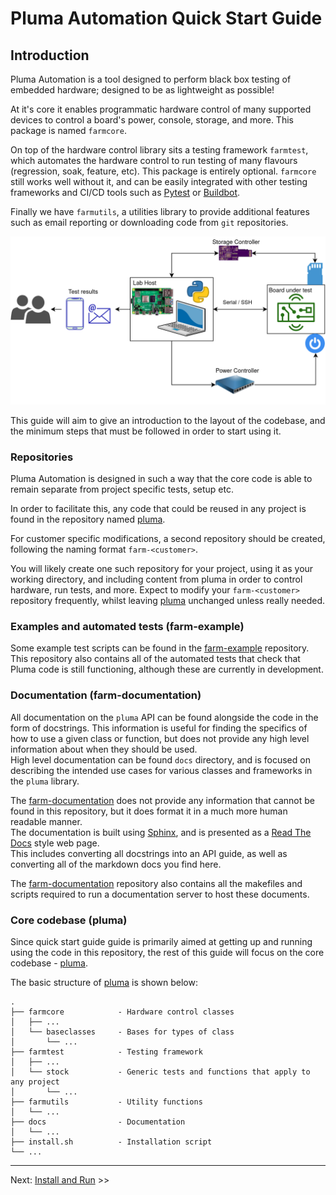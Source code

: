 # Pluma Automation Quick Start Guide

## Introduction

Pluma Automation is a tool designed to perform black box testing of embedded hardware; designed to be as lightweight as possible!

At it's core it enables programmatic hardware control of many supported devices to control a board's power, console, storage, and more.
This package is named `farmcore`.

On top of the hardware control library sits a testing framework `farmtest`, which automates the hardware control to run testing of many flavours (regression, soak, feature, etc). This package is entirely optional.
`farmcore` still works well without it, and can be easily integrated with other testing frameworks and CI/CD tools such as [Pytest](https://docs.pytest.org/) or [Buildbot](https://buildbot.net/).

Finally we have `farmutils`, a utilities library to provide additional features such as email reporting or downloading code from `git` repositories.

![System Diagram](automation_lab_system_diagram.png)

This guide will aim to give an introduction to the layout of the codebase, and the minimum steps that must be followed in order to start using it.

### Repositories

Pluma Automation is designed in such a way that the core code is able to remain separate from project specific tests, setup etc.

In order to facilitate this, any code that could be reused in any project is found in the repository named [pluma][pluma].

For customer specific modifications, a second repository should be created, following the naming format `farm-<customer>`.

You will likely create one such repository for your project, using it as your working directory, and including content from pluma in order to control hardware, run tests, and more.
Expect to modify your `farm-<customer>` repository frequently, whilst leaving [pluma][pluma] unchanged unless really needed.

### Examples and automated tests (farm-example)

Some example test scripts can be found in the [farm-example][farm-example] repository.
This repository also contains all of the automated tests that check that Pluma code is still functioning, although these are currently in development.

### Documentation (farm-documentation)

All documentation on the `pluma` API can be found alongside the code in the form of docstrings.
This information is useful for finding the specifics of how to use a given class or function, but does not provide any high level information about when they should be used.  
High level documentation can be found `docs` directory, and is focused on describing the intended use cases for various classes and frameworks in the `pluma` library.

The [farm-documentation][farm-documentation] does not provide any information that cannot be found in this repository, but it does format it in a much more human readable manner.  
The documentation is built using [Sphinx][sphinx], and is presented as a [Read The Docs][readthedocs] style web page.  
This includes converting all docstrings into an API guide, as well as converting all of the markdown docs you find here.

The [farm-documentation][farm-documentation] repository also contains all the makefiles and scripts required to run a documentation server to host these documents.

### Core codebase (pluma)

Since quick start guide guide is primarily aimed at getting up and running using the code in this repository, the rest of this guide will focus on the core codebase - [pluma](pluma).

The basic structure of [pluma][pluma] is shown below:

```preformatted-text
.
├── farmcore            - Hardware control classes
│   ├── ...
│   └── baseclasses     - Bases for types of class
│       └── ...
├── farmtest            - Testing framework
│   ├── ...
│   └── stock           - Generic tests and functions that apply to any project
│       └── ...
├── farmutils           - Utility functions
│   └── ...
├── docs                - Documentation
│   └── ...
├── install.sh          - Installation script
└── ...
```

___

Next: [Install and Run](./2-install-and-run.md) >>

[sphinx]: https://www.sphinx-doc.org
[readthedocs]: https://readthedocs.org
[farm-documentation]: https://bitbucket.org/adeneo-embedded/farm-documentation
[pluma]: https://bitbucket.org/adeneo-embedded/pluma
[farm-example]: https://bitbucket.org/adeneo-embedded/farm-example
